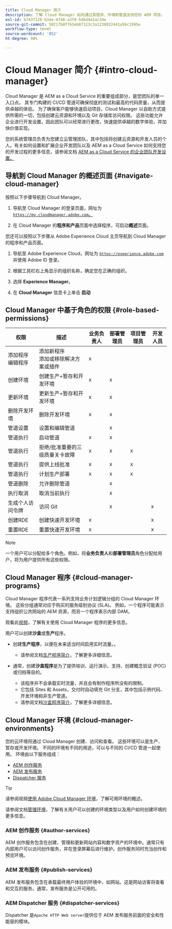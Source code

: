```yaml
---
title: Cloud Manager 简介
description: 了解 Cloud Manager 如何通过其程序、环境和管道支持您的 AEM 项目。
exl-id: b743f126-b34e-4f48-a3f0-5dbd4e1ac34e
source-git-commit: 50217b0ff63eb87123c3a1238822441a56c1995e
workflow-type: tm+mt
source-wordcount: '852'
ht-degree: 98%

---
```


# Cloud Manager 简介 {#intro-cloud-manager}

Cloud Manager 是 AEM as a Cloud Service 的重要组成部分，是您团队的单一入口点。 其专门构建的 CI/CD 管道可确保彻底的测试和最高的代码质量，从而提供卓越的体验。 为了确保客户能够快速启动项目，Cloud Manager 以自助方式提供所需的一切，包括创建云资源和环境以及 Git 存储库访问权限。 这些功能允许企业进行开发设置，因此团队可以经常进行更改，快速提供卓越的数字体验，并加快价值实现。

您的系统管理员负责为您建立云管理团队，其中包括将创建云资源和开发人员的个人。有关如何设置和扩展企业开发团队以及 AEM as a Cloud Service 如何支持您的开发过程的更多信息，请参阅文档 [AEM as a Cloud Service 的企业团队开发设置。](/help/implementing/cloud-manager/managing-code/enterprise-team-dev-setup.md)

## 导航到 Cloud Manager 的概述页面 {#navigate-cloud-manager}

按照以下步骤导航到 Cloud Manager。

1. 导航至 Cloud Manager 的登录页面，网址为 [`https://my.cloudmanager.adobe.com`。](https://my.cloudmanager.adobe.com/)

1. 在 Cloud Manager 的&#x200B;**程序和产品**&#x200B;页面中选择程序，可启动&#x200B;**概述**&#x200B;页面。

您还可以按照以下步骤从 Adobe Experience Cloud 主页导航到 Cloud Manager 的程序和产品页面。

1. 导航至 Adobe Experience Cloud，网址为 [`https://experience.adobe.com`](https://experience.adobe.com) 并使用 Adobe ID 登录。

1. 根据工具栏右上角显示的组织名称，确定您在正确的组织。

1. 选择 **Experience Manager**。

1. 在 **Cloud Manager** 信息卡上单击 **启动**

## Cloud Manager 中基于角色的权限 {#role-based-permissions}

| 权限 | 描述 | 业务负责人 | 部署管理员 | 项目管理员 | 开发人员 |
|--- |--- |--- |--- |--- |--- |
| 添加程序<br>编辑程序 | 添加新程序<br>添加或移除解决方案或插件 | x |  |  |  |
| 创建环境 | 创建生产+暂存和开发环境 | x | x |  |  |
| 更新环境 | 更新生产+暂存和开发环境 | x | x |  |  |
| 删除开发环境 | 删除开发环境 | x | x |  |  |
| 管道设置 | 设置和编辑管道 |  | x |  |  |
| 管道执行 | 启动管道 | x | x |  |  |
| 管道执行 | 拒绝/批准重要的三级质量关卡故障 | x | x | x |  |
| 管道执行 | 提供上线批准 | x | x | x |  |
| 管道执行 | 计划生产部署 | x | x | x |  |
| 管道删除 | 允许删除管道 |  | x |  |  |
| 执行取消 | 取消当前执行 |  | x |  |  |
| 生成个人访问令牌 | 访问 Git |  | x |  | x |
| 创建RDE | 创建快速开发环境 | x |  |  | x |
| 重置RDE | 重置快速开发环境 | x |  |  | x |

>[!NOTE]
>
>一个用户可以分配给多个角色。例如，将&#x200B;**业务负责人**&#x200B;和&#x200B;**部署管理员**&#x200B;角色分配给用户，将为用户提供所有这些权限。

## Cloud Manager 程序 {#cloud-manager-programs}

Cloud Manager 程序代表一系列支持业务计划逻辑分组的 Cloud Manager 环境。 这些分组通常对应于购买的服务级别协议 (SLA)。 例如，一个程序可能表示支持组织公共网站的 AEM 资源，而另一个程序表示内部 DAM。


观看此[视频](https://experienceleague.adobe.com/docs/experience-manager-learn/cloud-service/cloud-manager/programs.html)，了解有关使用 Cloud Manager 程序的更多信息。

用户可以创建&#x200B;**沙盒**&#x200B;或&#x200B;**生产**&#x200B;程序。

* 创建&#x200B;**生产程序**，以便在未来适当时间启用实时流量。。
   * 请参阅文档[生产程序简介](/help/implementing/cloud-manager/getting-access-to-aem-in-cloud/introduction-production-programs.md)，了解更多详细信息。

* 通常，创建&#x200B;**沙盒程序**&#x200B;是为了提供培训、运行演示、支持、创建概念验证 (POC) 或归档等目的。
   * 该程序并不会承载实时流量，并且会有制作程序所没有的限制。
   * 它包括 Sites 和 Assets，交付时自动填充 Git 分支，其中包括示例代码、开发环境和非生产管道。
   * 请参阅文档[沙盒程序简介](/help/implementing/cloud-manager/getting-access-to-aem-in-cloud/introduction-sandbox-programs.md)，了解更多详细信息。

## Cloud Manager 环境 {#cloud-manager-environments}

您的云环境将通过 Cloud Manager 创建、访问和查看。 这些环境可以是生产、暂存或开发环境。 不同的环境有不同的用途，可以与不同的 CI/CD 管道一起使用。 环境由以下服务组成：

* [AEM 创作服务](#author-services)
* [AEM 发布服务](#publish-services)
* [Dispatcher 服务](#dispatcher-services)

>[!TIP]
>
> 请参阅视频[使用 Adobe Cloud Manager 环境](https://experienceleague.adobe.com/docs/experience-manager-learn/cloud-service/cloud-manager/environments.html)，了解可用环境的概述。
>
>请参阅文档[管理环境](/help/implementing/cloud-manager/manage-environments.md)，了解有关用户可以创建的环境类型以及用户如何创建环境的更多信息。

### AEM 创作服务 {#author-services}

AEM 创作服务包含在创建、管理和更新网站内容和数字资产的环境中。通常只有内部用户可以访问创作服务，并在登录屏幕后进行维护。创作服务同时充当创作和预览环境。

### AEM 发布服务 {#publish-services}

AEM 发布服务包含在承载最终用户体验的环境中，如网站。这是网站访客将查看和交互的服务。通常，发布服务是公开可用的。

### AEM Dispatcher 服务 {#dispatcher-services}

Dispatcher 是`Apache HTTP Web server`提供位于 AEM 发布服务前面的安全和性能层的模块。
